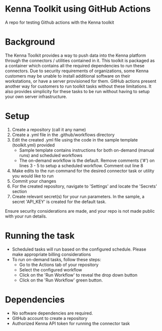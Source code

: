 # Kenna Toolkit using GitHub Actions
A repo for testing Github actions with the Kenna toolkit

# Background
The Kenna Toolkit provides a way to push data into the Kenna platform through the connectors / utilities contained in it. 
This toolkit is packaged as a container which contains all the required dependencies to run these connectors. 
Due to security requirements of organizations, some Kenna customers may be unable to install additional software on their workstations, or have a server provisioned for them. 
GitHub actions present another way for customers to run toolkit tasks without these limitations.
It also provides simplicity for these tasks to be run without having to setup your own server infrastructure.

# Setup
1. Create a repository (call it any name)
2. Create a .yml file in the .github/workflows directory
3. Edit the created .yml file using the code in the sample template (toolkit.yml) provided
   * Sample template contains instructions for both on-demand (manual runs) and scheduled workflows
   * The on-demand workflow is the default. Remove comments ('#') on lines 3 - 5 to setup a scheduled workflow. Comment out line 8
5. Make edits to the run command for the desired connector task or utility you would like to run
6. Commit your changes
7. For the created repository, navigate to 'Settings' and locate the 'Secrets' section
8. Create relevant secret(s) for your run parameters. In the sample, a secret 'API_KEY' is created for the default task. 

Ensure security considerations are made, and your repo is not made public with your run details.

# Running the task
* Scheduled tasks will run based on the configured schedule. Please make appropriate billing considerations
* To run on-demand tasks, follow these steps: 
  * Go to the Actions tab of your repository
  * Select the configured workflow
  * Click on the 'Run Workflow' to reveal the drop down button
  * Click on the 'Run Workflow' green button.  

# Dependencies
* No software dependencies are required. 
* GitHub account to create a repository
* Authorized Kenna API token for running the connector task
